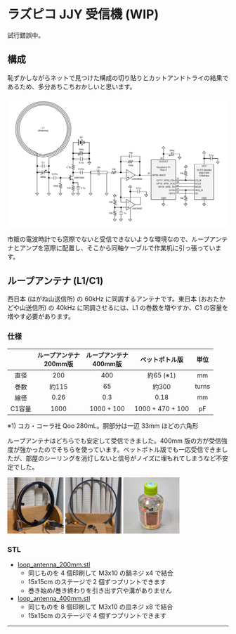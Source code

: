 # ラズピコ JJY 受信機 (WIP)

試行錯誤中。

## 構成

恥ずかしながらネットで見つけた構成の切り貼りとカットアンドトライの結果であるため、多分あちこちおかしいと思います。

![回路図](images/circuit_diagram.png)

市販の電波時計でも窓際でないと受信できないような環境なので、ループアンテナとアンプを窓際に配置し、そこから同軸ケーブルで作業机に引っ張っています。

## ループアンテナ (L1/C1)

西日本 (はがね山送信所) の 60kHz に同調するアンテナです。東日本 (おおたかどや山送信所) の 40kHz に同調させるには、L1 の巻数を増やすか、C1 の容量を増やす必要があります。

### 仕様

||ループアンテナ<br>200mm版|ループアンテナ<br>400mm版|ペットボトル版|単位|
|:--:|:--:|:--:|:--:|:--:|
|直径|200|400|約65 (※1)|mm|
|巻数|約115|65|約300|turns|
|線径|0.26|0.3|0.18|mm|
|C1容量|1000|1000 + 100|1000 + 470 + 100|pF|

※1) コカ・コーラ社 Qoo 280mL。胴部分は一辺 33mm ほどの六角形

ループアンテナはどちらでも安定して受信できました。400mm 版の方が受信強度が強かったのでそちらを使っています。ペットボトル版でも一応受信できましたが、部屋のシーリングを消灯しないと信号がノイズに埋もれてしまうなど不安定でした。

<a href="./images/anetenna_200mm.jpg"><img src="./images/anetenna_200mm.jpg" style="width:auto;height:128px;"></a>
<a href="./images/anetenna_400mm.jpg"><img src="./images/anetenna_400mm.jpg" style="width:auto;height:128px;"></a>
<a href="./images/anetenna_plastic_bottle.jpg"><img src="./images/anetenna_plastic_bottle.jpg" style="width:auto;height:128px;"></a>

### STL

- [loop_antenna_200mm.stl](3dmodel/loop_antenna_200mm.stl)
    - 同じものを 4 個印刷して M3x10 の鍋ネジ x4 で結合
    - 15x15cm のステージで 2 個ずつプリントできます
    - 巻き始め/巻き終わりを引き出す穴や溝がありません
- [loop_antenna_400mm.stl](3dmodel/loop_antenna_400mm.stl)
    - 同じものを 8 個印刷して M3x10 の皿ネジ x8 で結合
    - 15x15cm のステージで 4 個ずつプリントできます

----
